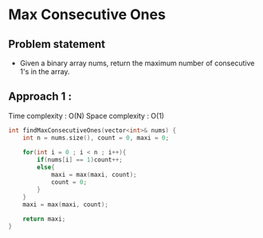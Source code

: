 #  Max Consecutive Ones

## Problem statement 

- Given a binary array nums, return the maximum number of consecutive 1's in the array.

## Approach 1 : 

Time complexity : O(N) 
Space complexity : O(1)

```cpp
int findMaxConsecutiveOnes(vector<int>& nums) {
    int n = nums.size(), count = 0, maxi = 0;
    
    for(int i = 0 ; i < n ; i++){
        if(nums[i] == 1)count++;
        else{
            maxi = max(maxi, count);
            count = 0;
        }
    }
    maxi = max(maxi, count);
    
    return maxi;
}
```